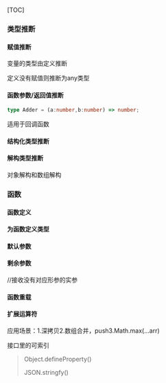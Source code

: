 [TOC]

### 类型推断

#### 赋值推断

变量的类型由定义推断

定义没有赋值则推断为any类型

#### 函数参数/返回值推断

```ts
type Adder = (a:number,b:number) => number;
```

适用于回调函数

#### 结构化类型推断

#### 解构类型推断

对象解构和数组解构

### 函数

#### 函数定义

#### 为函数定义类型

#### 默认参数

#### 剩余参数

//接收没有对应形参的实参 

#### 函数重载

#### 扩展运算符

应用场景：1.深拷贝2.数组合并，push3.Math.max(...arr)



接口里的可索引







> Object.defineProperty()
>
> JSON.stringfy()